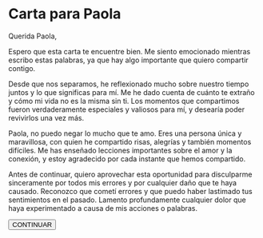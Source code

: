 <!DOCTYPE html>
<html>
<head>
  <title>Carta para Paola</title>
  <style>
    .emoji {
      font-size: 30px;
    }
    .hidden {
      display: none;
    }
  </style>
</head>
<body>
  <h1>Carta para Paola</h1>
  <div id="carta">
    <p>Querida Paola,</p>
    <p>Espero que esta carta te encuentre bien. Me siento emocionado mientras escribo estas palabras, ya que hay algo importante que quiero compartir contigo.</p>
    <p>Desde que nos separamos, he reflexionado mucho sobre nuestro tiempo juntos y lo que significas para mí. Me he dado cuenta de cuánto te extraño y cómo mi vida no es la misma sin ti. Los momentos que compartimos fueron verdaderamente especiales y valiosos para mí, y desearía poder revivirlos una vez más.</p>
    <p>Paola, no puedo negar lo mucho que te amo. Eres una persona única y maravillosa, con quien he compartido risas, alegrías y también momentos difíciles. Me has enseñado lecciones importantes sobre el amor y la conexión, y estoy agradecido por cada instante que hemos compartido.</p>
    <p>Antes de continuar, quiero aprovechar esta oportunidad para disculparme sinceramente por todos mis errores y por cualquier daño que te haya causado. Reconozco que cometí errores y que puedo haber lastimado tus sentimientos en el pasado. Lamento profundamente cualquier dolor que haya experimentado a causa de mis acciones o palabras.</p>
    <button id="continuarBtn">CONTINUAR</button>
  </div>

  <div id="pregunta" class="hidden">
    <h2>¿Quieres regresar conmigo?</h2>
    <form>
      <input type="radio" name="respuesta" value="si"> Sí<br>
      <input type="radio" name="respuesta" value="no"> No<br>
      <br>
      <input type="submit" value="Enviar">
    </form>
    <div id="emojiResultado" class="emoji"></div>
  </div>

  <script>
    const carta = document.getElementById('carta');
    const continuarBtn = document.getElementById('continuarBtn');
    const pregunta = document.getElementById('pregunta');
    const form = document.querySelector('form');
    const emojiResultado = document.getElementById('emojiResultado');

    continuarBtn.addEventListener('click', function() {
      carta.classList.add('hidden');
      pregunta.classList.remove('hidden');
    });

    form.addEventListener('submit', function(e) {
      e.preventDefault();
      const respuesta = document.querySelector('input[name="respuesta"]:checked').value;

      if (respuesta === 'si') {
        emojiResultado.textContent = '😊';
      } else if (respuesta === 'no') {
        emojiResultado.textContent = '😢';
      }
    });
  </script>
</body>
</html>
